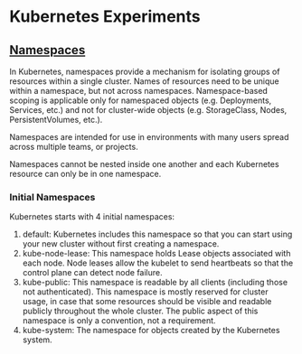 # Kubernetes Experiments

## [Namespaces](https://kubernetes.io/docs/concepts/overview/working-with-objects/namespaces/)

In Kubernetes, namespaces provide a mechanism for isolating groups of resources within a single cluster. Names of resources need to be unique within a namespace, but not across namespaces. Namespace-based scoping is applicable only for namespaced objects (e.g. Deployments, Services, etc.) and not for cluster-wide objects (e.g. StorageClass, Nodes, PersistentVolumes, etc.).

Namespaces are intended for use in environments with many users spread across multiple teams, or projects.

Namespaces cannot be nested inside one another and each Kubernetes resource can only be in one namespace.

### Initial Namespaces

Kubernetes starts with 4 initial namespaces:
1. default:
Kubernetes includes this namespace so that you can start using your new cluster
without first creating a namespace.
2. kube-node-lease:
This namespace holds Lease objects associated with each node. Node leases allow
the kubelet to send heartbeats so that the control plane can detect node
failure.
3. kube-public:
This namespace is readable by all clients (including those not authenticated).
This namespace is mostly reserved for cluster usage, in case that some
resources should be visible and readable publicly throughout the whole cluster.
The public aspect of this namespace is only a convention, not a requirement.
4. kube-system:
The namespace for objects created by the Kubernetes system.



